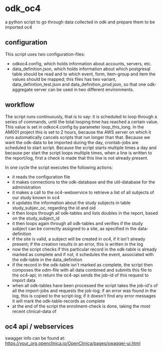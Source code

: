 # odk_oc4
a python script to go through data collected in odk and prepare them to be imported oc4

## configuration  
This script uses two configuration-files:  

- odkoc4.config, which holds information about accounts, servers, etc.
- data_definition.json, which holds information about which postgresql table should be read and to which event, form, item-group and item the values should be mapped; this files has two variant, data_definition_test.json and data_definition_prod.json, so that one odk-aggregate server can be used in two different environments.

## workflow
The script runs continuously, that is to say: it is scheduled to loop through a series of commands, until the total looping time has reached a certain value. This value is set in odkoc4.config by parameter loop_this_long. In the AM001 project this is set to 2 hours, because the AWS server on which it runs automatically cancels scripts that run longer than that. Because we want the odk-data to be imported during the day, crontab-jobs are scheduled to start script.
Because the script starts multiple times a day and because per start the script loops multiple times, when a line is written to the report/log, first a check is made that this line is not already present.

In one cycle the script executes the following actions: 
- it reads the configuration file 
- it makes connections to the odk-database and the util-database for the administration
- it makes a call to the oc4-webservice to retrieve a list of all subjects of our study known in oc4
- it updates the information about the study subjects in table study_subjec_oc, regarding the id and oid
- it then loops through all odk-tables and lists doubles in the report, based on the study_subject_id
- it then loops again through all odk-tables and verifies if the study subject can be correctly assigned to a site, as specified in the data-definition
- if the site is valid, a subject will be created in oc4, if it isn't already present; if the creation results in an error, this is written in the log
- now the script checks if this particular record in the odk-table is already marked as complete and if not, it schedules the event, associated with the odk-table in the data_definition
- if the record in the odk-table isn't marked as complete, the script then composes the odm-file with all data combined and submits this file to the oc4-api; in return the oc4-api sends the job-id of this request to import data
- when all odk-tables have been processed the script takes the job-id's of all the import-jobs and requests the job-log; if an error was found in the log, this is copied to the script-log; if it doesn't find any error messages it will mark the odk-table-records as complete
- at the end of the script the enrolment-check is done, taking the most recent clinical-data of  


## oc4 api / webservices
swagger info can be found at:
https://your_org.openclinica.io/OpenClinica/pages/swagger-ui.html
